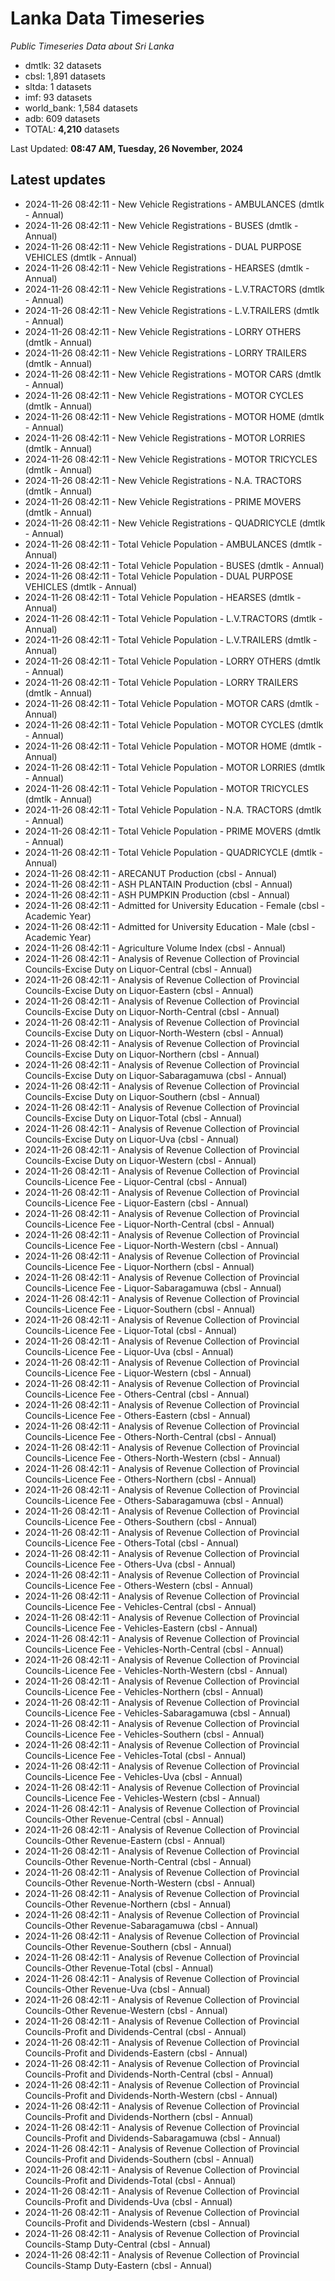# Lanka Data Timeseries
*Public Timeseries Data about Sri Lanka*

* dmtlk: 32 datasets
* cbsl: 1,891 datasets
* sltda: 1 datasets
* imf: 93 datasets
* world_bank: 1,584 datasets
* adb: 609 datasets
* TOTAL: **4,210** datasets

Last Updated: **08:47 AM, Tuesday, 26 November, 2024**

## Latest updates

* 2024-11-26 08:42:11 - New Vehicle Registrations - AMBULANCES (dmtlk - Annual)
* 2024-11-26 08:42:11 - New Vehicle Registrations - BUSES (dmtlk - Annual)
* 2024-11-26 08:42:11 - New Vehicle Registrations - DUAL PURPOSE VEHICLES (dmtlk - Annual)
* 2024-11-26 08:42:11 - New Vehicle Registrations - HEARSES (dmtlk - Annual)
* 2024-11-26 08:42:11 - New Vehicle Registrations - L.V.TRACTORS (dmtlk - Annual)
* 2024-11-26 08:42:11 - New Vehicle Registrations - L.V.TRAILERS (dmtlk - Annual)
* 2024-11-26 08:42:11 - New Vehicle Registrations - LORRY OTHERS (dmtlk - Annual)
* 2024-11-26 08:42:11 - New Vehicle Registrations - LORRY TRAILERS (dmtlk - Annual)
* 2024-11-26 08:42:11 - New Vehicle Registrations - MOTOR CARS (dmtlk - Annual)
* 2024-11-26 08:42:11 - New Vehicle Registrations - MOTOR CYCLES (dmtlk - Annual)
* 2024-11-26 08:42:11 - New Vehicle Registrations - MOTOR HOME (dmtlk - Annual)
* 2024-11-26 08:42:11 - New Vehicle Registrations - MOTOR LORRIES (dmtlk - Annual)
* 2024-11-26 08:42:11 - New Vehicle Registrations - MOTOR TRICYCLES (dmtlk - Annual)
* 2024-11-26 08:42:11 - New Vehicle Registrations - N.A. TRACTORS (dmtlk - Annual)
* 2024-11-26 08:42:11 - New Vehicle Registrations - PRIME MOVERS (dmtlk - Annual)
* 2024-11-26 08:42:11 - New Vehicle Registrations - QUADRICYCLE (dmtlk - Annual)
* 2024-11-26 08:42:11 - Total Vehicle Population - AMBULANCES (dmtlk - Annual)
* 2024-11-26 08:42:11 - Total Vehicle Population - BUSES (dmtlk - Annual)
* 2024-11-26 08:42:11 - Total Vehicle Population - DUAL PURPOSE VEHICLES (dmtlk - Annual)
* 2024-11-26 08:42:11 - Total Vehicle Population - HEARSES (dmtlk - Annual)
* 2024-11-26 08:42:11 - Total Vehicle Population - L.V.TRACTORS (dmtlk - Annual)
* 2024-11-26 08:42:11 - Total Vehicle Population - L.V.TRAILERS (dmtlk - Annual)
* 2024-11-26 08:42:11 - Total Vehicle Population - LORRY OTHERS (dmtlk - Annual)
* 2024-11-26 08:42:11 - Total Vehicle Population - LORRY TRAILERS (dmtlk - Annual)
* 2024-11-26 08:42:11 - Total Vehicle Population - MOTOR CARS (dmtlk - Annual)
* 2024-11-26 08:42:11 - Total Vehicle Population - MOTOR CYCLES (dmtlk - Annual)
* 2024-11-26 08:42:11 - Total Vehicle Population - MOTOR HOME (dmtlk - Annual)
* 2024-11-26 08:42:11 - Total Vehicle Population - MOTOR LORRIES (dmtlk - Annual)
* 2024-11-26 08:42:11 - Total Vehicle Population - MOTOR TRICYCLES (dmtlk - Annual)
* 2024-11-26 08:42:11 - Total Vehicle Population - N.A. TRACTORS (dmtlk - Annual)
* 2024-11-26 08:42:11 - Total Vehicle Population - PRIME MOVERS (dmtlk - Annual)
* 2024-11-26 08:42:11 - Total Vehicle Population - QUADRICYCLE (dmtlk - Annual)
* 2024-11-26 08:42:11 - ARECANUT Production (cbsl - Annual)
* 2024-11-26 08:42:11 - ASH PLANTAIN Production (cbsl - Annual)
* 2024-11-26 08:42:11 - ASH PUMPKIN Production (cbsl - Annual)
* 2024-11-26 08:42:11 - Admitted for University Education - Female (cbsl - Academic Year)
* 2024-11-26 08:42:11 - Admitted for University Education - Male (cbsl - Academic Year)
* 2024-11-26 08:42:11 - Agriculture Volume Index (cbsl - Annual)
* 2024-11-26 08:42:11 - Analysis of Revenue Collection of Provincial Councils-Excise Duty on Liquor-Central (cbsl - Annual)
* 2024-11-26 08:42:11 - Analysis of Revenue Collection of Provincial Councils-Excise Duty on Liquor-Eastern (cbsl - Annual)
* 2024-11-26 08:42:11 - Analysis of Revenue Collection of Provincial Councils-Excise Duty on Liquor-North-Central (cbsl - Annual)
* 2024-11-26 08:42:11 - Analysis of Revenue Collection of Provincial Councils-Excise Duty on Liquor-North-Western (cbsl - Annual)
* 2024-11-26 08:42:11 - Analysis of Revenue Collection of Provincial Councils-Excise Duty on Liquor-Northern (cbsl - Annual)
* 2024-11-26 08:42:11 - Analysis of Revenue Collection of Provincial Councils-Excise Duty on Liquor-Sabaragamuwa (cbsl - Annual)
* 2024-11-26 08:42:11 - Analysis of Revenue Collection of Provincial Councils-Excise Duty on Liquor-Southern (cbsl - Annual)
* 2024-11-26 08:42:11 - Analysis of Revenue Collection of Provincial Councils-Excise Duty on Liquor-Total (cbsl - Annual)
* 2024-11-26 08:42:11 - Analysis of Revenue Collection of Provincial Councils-Excise Duty on Liquor-Uva (cbsl - Annual)
* 2024-11-26 08:42:11 - Analysis of Revenue Collection of Provincial Councils-Excise Duty on Liquor-Western (cbsl - Annual)
* 2024-11-26 08:42:11 - Analysis of Revenue Collection of Provincial Councils-Licence Fee - Liquor-Central (cbsl - Annual)
* 2024-11-26 08:42:11 - Analysis of Revenue Collection of Provincial Councils-Licence Fee - Liquor-Eastern (cbsl - Annual)
* 2024-11-26 08:42:11 - Analysis of Revenue Collection of Provincial Councils-Licence Fee - Liquor-North-Central (cbsl - Annual)
* 2024-11-26 08:42:11 - Analysis of Revenue Collection of Provincial Councils-Licence Fee - Liquor-North-Western (cbsl - Annual)
* 2024-11-26 08:42:11 - Analysis of Revenue Collection of Provincial Councils-Licence Fee - Liquor-Northern (cbsl - Annual)
* 2024-11-26 08:42:11 - Analysis of Revenue Collection of Provincial Councils-Licence Fee - Liquor-Sabaragamuwa (cbsl - Annual)
* 2024-11-26 08:42:11 - Analysis of Revenue Collection of Provincial Councils-Licence Fee - Liquor-Southern (cbsl - Annual)
* 2024-11-26 08:42:11 - Analysis of Revenue Collection of Provincial Councils-Licence Fee - Liquor-Total (cbsl - Annual)
* 2024-11-26 08:42:11 - Analysis of Revenue Collection of Provincial Councils-Licence Fee - Liquor-Uva (cbsl - Annual)
* 2024-11-26 08:42:11 - Analysis of Revenue Collection of Provincial Councils-Licence Fee - Liquor-Western (cbsl - Annual)
* 2024-11-26 08:42:11 - Analysis of Revenue Collection of Provincial Councils-Licence Fee - Others-Central (cbsl - Annual)
* 2024-11-26 08:42:11 - Analysis of Revenue Collection of Provincial Councils-Licence Fee - Others-Eastern (cbsl - Annual)
* 2024-11-26 08:42:11 - Analysis of Revenue Collection of Provincial Councils-Licence Fee - Others-North-Central (cbsl - Annual)
* 2024-11-26 08:42:11 - Analysis of Revenue Collection of Provincial Councils-Licence Fee - Others-North-Western (cbsl - Annual)
* 2024-11-26 08:42:11 - Analysis of Revenue Collection of Provincial Councils-Licence Fee - Others-Northern (cbsl - Annual)
* 2024-11-26 08:42:11 - Analysis of Revenue Collection of Provincial Councils-Licence Fee - Others-Sabaragamuwa (cbsl - Annual)
* 2024-11-26 08:42:11 - Analysis of Revenue Collection of Provincial Councils-Licence Fee - Others-Southern (cbsl - Annual)
* 2024-11-26 08:42:11 - Analysis of Revenue Collection of Provincial Councils-Licence Fee - Others-Total (cbsl - Annual)
* 2024-11-26 08:42:11 - Analysis of Revenue Collection of Provincial Councils-Licence Fee - Others-Uva (cbsl - Annual)
* 2024-11-26 08:42:11 - Analysis of Revenue Collection of Provincial Councils-Licence Fee - Others-Western (cbsl - Annual)
* 2024-11-26 08:42:11 - Analysis of Revenue Collection of Provincial Councils-Licence Fee - Vehicles-Central (cbsl - Annual)
* 2024-11-26 08:42:11 - Analysis of Revenue Collection of Provincial Councils-Licence Fee - Vehicles-Eastern (cbsl - Annual)
* 2024-11-26 08:42:11 - Analysis of Revenue Collection of Provincial Councils-Licence Fee - Vehicles-North-Central (cbsl - Annual)
* 2024-11-26 08:42:11 - Analysis of Revenue Collection of Provincial Councils-Licence Fee - Vehicles-North-Western (cbsl - Annual)
* 2024-11-26 08:42:11 - Analysis of Revenue Collection of Provincial Councils-Licence Fee - Vehicles-Northern (cbsl - Annual)
* 2024-11-26 08:42:11 - Analysis of Revenue Collection of Provincial Councils-Licence Fee - Vehicles-Sabaragamuwa (cbsl - Annual)
* 2024-11-26 08:42:11 - Analysis of Revenue Collection of Provincial Councils-Licence Fee - Vehicles-Southern (cbsl - Annual)
* 2024-11-26 08:42:11 - Analysis of Revenue Collection of Provincial Councils-Licence Fee - Vehicles-Total (cbsl - Annual)
* 2024-11-26 08:42:11 - Analysis of Revenue Collection of Provincial Councils-Licence Fee - Vehicles-Uva (cbsl - Annual)
* 2024-11-26 08:42:11 - Analysis of Revenue Collection of Provincial Councils-Licence Fee - Vehicles-Western (cbsl - Annual)
* 2024-11-26 08:42:11 - Analysis of Revenue Collection of Provincial Councils-Other Revenue-Central (cbsl - Annual)
* 2024-11-26 08:42:11 - Analysis of Revenue Collection of Provincial Councils-Other Revenue-Eastern (cbsl - Annual)
* 2024-11-26 08:42:11 - Analysis of Revenue Collection of Provincial Councils-Other Revenue-North-Central (cbsl - Annual)
* 2024-11-26 08:42:11 - Analysis of Revenue Collection of Provincial Councils-Other Revenue-North-Western (cbsl - Annual)
* 2024-11-26 08:42:11 - Analysis of Revenue Collection of Provincial Councils-Other Revenue-Northern (cbsl - Annual)
* 2024-11-26 08:42:11 - Analysis of Revenue Collection of Provincial Councils-Other Revenue-Sabaragamuwa (cbsl - Annual)
* 2024-11-26 08:42:11 - Analysis of Revenue Collection of Provincial Councils-Other Revenue-Southern (cbsl - Annual)
* 2024-11-26 08:42:11 - Analysis of Revenue Collection of Provincial Councils-Other Revenue-Total (cbsl - Annual)
* 2024-11-26 08:42:11 - Analysis of Revenue Collection of Provincial Councils-Other Revenue-Uva (cbsl - Annual)
* 2024-11-26 08:42:11 - Analysis of Revenue Collection of Provincial Councils-Other Revenue-Western (cbsl - Annual)
* 2024-11-26 08:42:11 - Analysis of Revenue Collection of Provincial Councils-Profit and Dividends-Central (cbsl - Annual)
* 2024-11-26 08:42:11 - Analysis of Revenue Collection of Provincial Councils-Profit and Dividends-Eastern (cbsl - Annual)
* 2024-11-26 08:42:11 - Analysis of Revenue Collection of Provincial Councils-Profit and Dividends-North-Central (cbsl - Annual)
* 2024-11-26 08:42:11 - Analysis of Revenue Collection of Provincial Councils-Profit and Dividends-North-Western (cbsl - Annual)
* 2024-11-26 08:42:11 - Analysis of Revenue Collection of Provincial Councils-Profit and Dividends-Northern (cbsl - Annual)
* 2024-11-26 08:42:11 - Analysis of Revenue Collection of Provincial Councils-Profit and Dividends-Sabaragamuwa (cbsl - Annual)
* 2024-11-26 08:42:11 - Analysis of Revenue Collection of Provincial Councils-Profit and Dividends-Southern (cbsl - Annual)
* 2024-11-26 08:42:11 - Analysis of Revenue Collection of Provincial Councils-Profit and Dividends-Total (cbsl - Annual)
* 2024-11-26 08:42:11 - Analysis of Revenue Collection of Provincial Councils-Profit and Dividends-Uva (cbsl - Annual)
* 2024-11-26 08:42:11 - Analysis of Revenue Collection of Provincial Councils-Profit and Dividends-Western (cbsl - Annual)
* 2024-11-26 08:42:11 - Analysis of Revenue Collection of Provincial Councils-Stamp Duty-Central (cbsl - Annual)
* 2024-11-26 08:42:11 - Analysis of Revenue Collection of Provincial Councils-Stamp Duty-Eastern (cbsl - Annual)